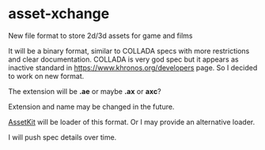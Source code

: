 # asset-xchange

New file format to store 2d/3d assets for game and films

It will be a binary format, similar to COLLADA specs with more restrictions and clear documentation. COLLADA is very god spec but it appears as inactive standard in https://www.khronos.org/developers page.
So I decided to work on new format.

The extension will be **.ae** or maybe **.ax** or **axc**?

Extension and name may be changed in the future.

[AssetKit](https://github.com/recp/assetkit) will be loader of this format. Or I may provide an alternative loader. 

I will push spec details over time.
